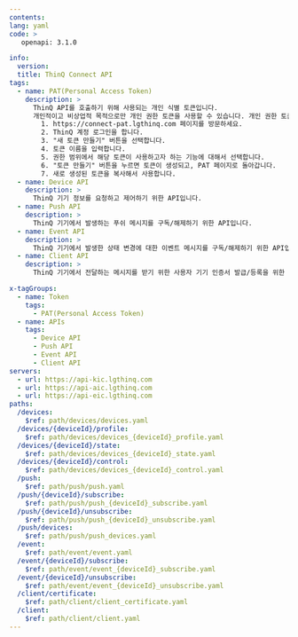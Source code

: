 ```yaml
---
contents:
lang: yaml
code: >
   openapi: 3.1.0

info:
  version: 
  title: ThinQ Connect API
tags:     
  - name: PAT(Personal Access Token)
    description: >
      ThinQ API를 호출하기 위해 사용되는 개인 식별 토큰입니다. 
      개인적이고 비상업적 목적으로만 개인 권한 토큰을 사용할 수 있습니다. 개인 권한 토큰을 사용하여 LG전자가 허용하지 않은 추가 서비스를 개발하고자 하는 경우, LG전자와 이러한 잠재적 추가 서비스에 대해 논의하고 LG전자로부터 서면 동의를 받아야 합니다.
        1. https://connect-pat.lgthinq.com 페이지를 방문하세요.
        2. ThinQ 계정 로그인을 합니다.
        3. "새 토큰 만들기" 버튼을 선택합니다.
        4. 토큰 이름을 입력합니다.
        5. 권한 범위에서 해당 토큰이 사용하고자 하는 기능에 대해서 선택합니다.
        6. "토큰 만들기" 버튼을 누르면 토큰이 생성되고, PAT 페이지로 돌아갑니다.
        7. 새로 생성된 토큰을 복사해서 사용합니다.
  - name: Device API
    description: >
      ThinQ 기기 정보를 요청하고 제어하기 위한 API입니다.
  - name: Push API
    description: >
      ThinQ 기기에서 발생하는 푸쉬 메시지를 구독/해제하기 위한 API입니다.
  - name: Event API
    description: >
      ThinQ 기기에서 발생한 상태 변경에 대한 이벤트 메시지를 구독/해제하기 위한 API입니다.
  - name: Client API      
    description: >
      ThinQ 기기에서 전달하는 메시지를 받기 위한 사용자 기기 인증서 발급/등록을 위한 API입니다.  

x-tagGroups:
  - name: Token
    tags:
      - PAT(Personal Access Token)
  - name: APIs
    tags:
      - Device API
      - Push API
      - Event API
      - Client API  
servers:
  - url: https://api-kic.lgthinq.com
  - url: https://api-aic.lgthinq.com
  - url: https://api-eic.lgthinq.com
paths:
  /devices:
    $ref: path/devices/devices.yaml
  /devices/{deviceId}/profile:
    $ref: path/devices/devices_{deviceId}_profile.yaml
  /devices/{deviceId}/state:
    $ref: path/devices/devices_{deviceId}_state.yaml
  /devices/{deviceId}/control:
    $ref: path/devices/devices_{deviceId}_control.yaml
  /push:
    $ref: path/push/push.yaml
  /push/{deviceId}/subscribe:
    $ref: path/push/push_{deviceId}_subscribe.yaml
  /push/{deviceId}/unsubscribe:
    $ref: path/push/push_{deviceId}_unsubscribe.yaml
  /push/devices:
    $ref: path/push/push_devices.yaml
  /event:
    $ref: path/event/event.yaml
  /event/{deviceId}/subscribe:
    $ref: path/event/event_{deviceId}_subscribe.yaml
  /event/{deviceId}/unsubscribe:
    $ref: path/event/event_{deviceId}_unsubscribe.yaml
  /client/certificate:
    $ref: path/client/client_certificate.yaml
  /client:
    $ref: path/client/client.yaml
---
```

